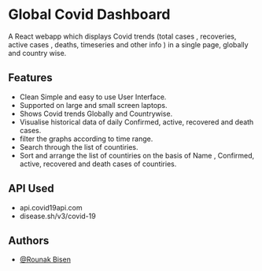 
# Global Covid Dashboard

A React webapp which displays Covid trends (total cases , recoveries, active cases , deaths, timeseries and other info ) in a single page, globally and country wise. 


## Features
* Clean Simple and easy to use User Interface.
* Supported on large and small screen laptops.
* Shows Covid trends Globally and Countrywise.
* Visualise historical data of daily Confirmed, active, recovered and death cases.
* filter the graphs according to time range.
* Search through the list of countiries.
* Sort and arrange the list of countiries on the basis of Name , Confirmed, active, recovered and death cases of countiries.  


## API Used
* api.covid19api.com
* disease.sh/v3/covid-19



## Authors

- [@Rounak Bisen](https://www.github.com/Rounak826/)

